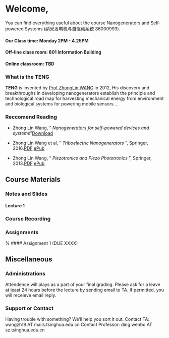 # Welcome,

You can find everything useful about the course Nanogenerators and Self-powered Systems (纳米发电机与自驱动系统 86000993).

#### Our Class time: Monday 2PM - 4.25PM 
#### Off-line class room: 801 Information Building
#### Online classroom: TBD

### What is the TENG

**TENG** is invented by [Prof ZhongLin WANG](http://www.nanoscience.gatech.edu/group/Current%20Members/Group%20Leader/Zhong%20Lin%20Wang.php) in 2012, His discovery and breakthroughs in developing nanogenerators establish the principle and technological road map for harvesting mechanical energy from environment and biological systems for powering mobile sensors ...

### Reccomend Reading

- Zhong Lin Wang, “ _Nanogenerators for self-powered devices and systems_”[Download](https://smartech.gatech.edu/handle/1853/39262)

- Zhong Lin Wang et al, “ _Triboelectric Nanogenerators_ ”,  Springer, 2016.[PDF](https://cloud.tsinghua.edu.cn/f/2af5baf37ef14af68432/?dl=1) [ePub](https://cloud.tsinghua.edu.cn/f/8d917eb044c241e19867/?dl=1)

- Zhong Lin Wang, “ _Piezotronics and Piezo Phototronics_ ”,  Springer, 2013.[PDF](https://cloud.tsinghua.edu.cn/f/84cba97b3b234cdf9fa8/?dl=1) [ePub](https://cloud.tsinghua.edu.cn/f/fc3817946ec548168f9a/?dl=1)

## Course Materials

### Notes and Slides

#### Lecture 1

### Course Recording

### Assignments

% #### Assignment 1 (DUE XXXX)

## Miscellaneous

### Administrations

Attendence will plays as a part of your final grading. Please ask for a leave at least 24 hours before the lecture by sending email to TA. If permitted, you will receieve email reply.

### Support or Contact

Having trouble with something? We’ll help you sort it out.
Contact TA: wangzh19 AT mails.tsinghua.edu.cn
Contact Professor:  ding.wenbo AT sz.tsinghua.edu.cn